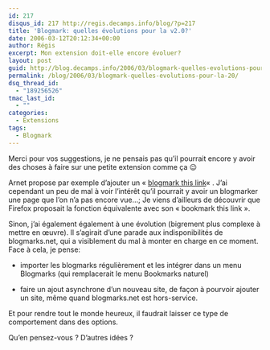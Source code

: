 ```yaml
---
id: 217
disqus_id: 217 http://regis.decamps.info/blog/?p=217
title: 'Blogmark: quelles évolutions pour la v2.0?'
date: 2006-03-12T20:12:34+00:00
author: Régis
excerpt: Mon extension doit-elle encore évoluer?
layout: post
guid: http://blog.decamps.info/2006/03/blogmark-quelles-evolutions-pour-la-20/
permalink: /blog/2006/03/blogmark-quelles-evolutions-pour-la-20/
dsq_thread_id:
  - "189256526"
tmac_last_id:
  - ""
categories:
  - Extensions
tags:
  - Blogmark
---
```

Merci pour vos suggestions, je ne pensais pas qu’il pourrait encore y avoir des choses à faire sur une petite extension comme ça 😉 

Arnet propose par exemple d’ajouter un « [blogmark this link](http://regis.decamps.info/blog/2006/03/version-14-testee-et-approuvee/#comment-387)« . J’ai cependant un peu de mal à voir l’intérêt qu’il pourrait y avoir un blogmarker une page que l’on n’a pas encore vue…; Je viens d’ailleurs de découvrir que Firefox proposait la fonction équivalente avec son « bookmark this link ».

Sinon, j’ai également également à une évolution (bigrement plus complexe à mettre en œuvre). Il s’agirait d’une parade aux indisponibilités de blogmarks.net, qui a visiblement du mal à monter en charge en ce moment. Face à cela, je pense:

* importer les blogmarks régulièrement et les intégrer dans un menu Blogmarks (qui remplacerait le menu Bookmarks naturel)
  
* faire un ajout asynchrone d’un nouveau site, de façon à pourvoir ajouter un site, même quand blogmarks.net est hors-service.

Et pour rendre tout le monde heureux, il faudrait laisser ce type de comportement dans des options.

Qu’en pensez-vous ? D’autres idées ?
